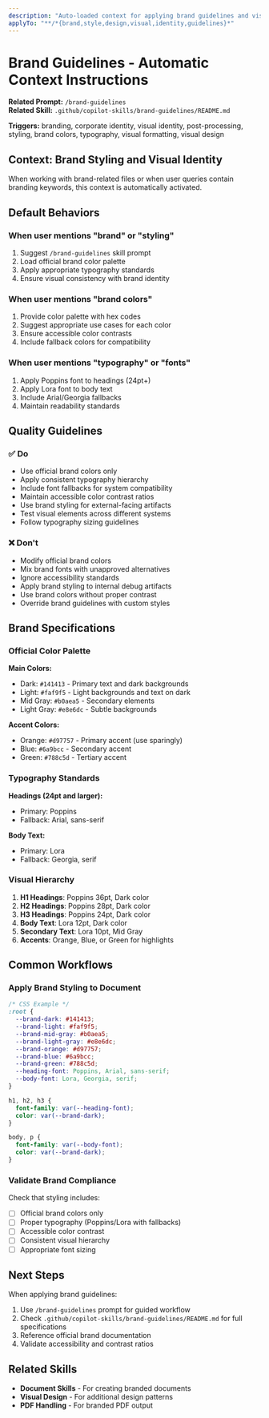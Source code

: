 ```yaml
---
description: "Auto-loaded context for applying brand guidelines and visual identity to artifacts"
applyTo: "**/*{brand,style,design,visual,identity,guidelines}*"
---
```


# Brand Guidelines - Automatic Context Instructions

**Related Prompt:** `/brand-guidelines`  
**Related Skill:** `.github/copilot-skills/brand-guidelines/README.md`

**Triggers:** branding, corporate identity, visual identity, post-processing, styling, brand colors, typography, visual formatting, visual design

## Context: Brand Styling and Visual Identity

When working with brand-related files or when user queries contain branding keywords, this context is automatically activated.

## Default Behaviors

### When user mentions "brand" or "styling"
1. Suggest `/brand-guidelines` skill prompt
2. Load official brand color palette
3. Apply appropriate typography standards
4. Ensure visual consistency with brand identity

### When user mentions "brand colors"
1. Provide color palette with hex codes
2. Suggest appropriate use cases for each color
3. Ensure accessible color contrasts
4. Include fallback colors for compatibility

### When user mentions "typography" or "fonts"
1. Apply Poppins font to headings (24pt+)
2. Apply Lora font to body text
3. Include Arial/Georgia fallbacks
4. Maintain readability standards

## Quality Guidelines

### ✅ Do
- Use official brand colors only
- Apply consistent typography hierarchy
- Include font fallbacks for system compatibility
- Maintain accessible color contrast ratios
- Use brand styling for external-facing artifacts
- Test visual elements across different systems
- Follow typography sizing guidelines

### ❌ Don't
- Modify official brand colors
- Mix brand fonts with unapproved alternatives
- Ignore accessibility standards
- Apply brand styling to internal debug artifacts
- Use brand colors without proper contrast
- Override brand guidelines with custom styles

## Brand Specifications

### Official Color Palette

**Main Colors:**
- Dark: `#141413` - Primary text and dark backgrounds
- Light: `#faf9f5` - Light backgrounds and text on dark
- Mid Gray: `#b0aea5` - Secondary elements
- Light Gray: `#e8e6dc` - Subtle backgrounds

**Accent Colors:**
- Orange: `#d97757` - Primary accent (use sparingly)
- Blue: `#6a9bcc` - Secondary accent
- Green: `#788c5d` - Tertiary accent

### Typography Standards

**Headings (24pt and larger):**
- Primary: Poppins
- Fallback: Arial, sans-serif

**Body Text:**
- Primary: Lora
- Fallback: Georgia, serif

### Visual Hierarchy

1. **H1 Headings**: Poppins 36pt, Dark color
2. **H2 Headings**: Poppins 28pt, Dark color
3. **H3 Headings**: Poppins 24pt, Dark color
4. **Body Text**: Lora 12pt, Dark color
5. **Secondary Text**: Lora 10pt, Mid Gray
6. **Accents**: Orange, Blue, or Green for highlights

## Common Workflows

### Apply Brand Styling to Document

```css
/* CSS Example */
:root {
  --brand-dark: #141413;
  --brand-light: #faf9f5;
  --brand-mid-gray: #b0aea5;
  --brand-light-gray: #e8e6dc;
  --brand-orange: #d97757;
  --brand-blue: #6a9bcc;
  --brand-green: #788c5d;
  --heading-font: Poppins, Arial, sans-serif;
  --body-font: Lora, Georgia, serif;
}

h1, h2, h3 {
  font-family: var(--heading-font);
  color: var(--brand-dark);
}

body, p {
  font-family: var(--body-font);
  color: var(--brand-dark);
}
```

### Validate Brand Compliance

Check that styling includes:
- [ ] Official brand colors only
- [ ] Proper typography (Poppins/Lora with fallbacks)
- [ ] Accessible color contrast
- [ ] Consistent visual hierarchy
- [ ] Appropriate font sizing

## Next Steps

When applying brand guidelines:
1. Use `/brand-guidelines` prompt for guided workflow
2. Check `.github/copilot-skills/brand-guidelines/README.md` for full specifications
3. Reference official brand documentation
4. Validate accessibility and contrast ratios

## Related Skills

- **Document Skills** - For creating branded documents
- **Visual Design** - For additional design patterns
- **PDF Handling** - For branded PDF output

